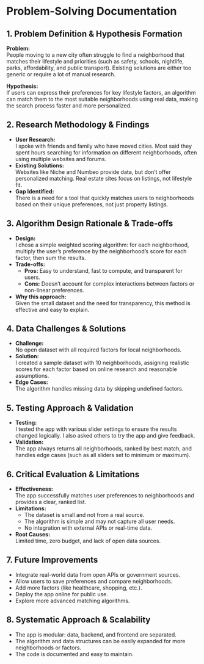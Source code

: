 # Problem-Solving Documentation

## 1. Problem Definition & Hypothesis Formation

**Problem:**  
People moving to a new city often struggle to find a neighborhood that matches their lifestyle and priorities (such as safety, schools, nightlife, parks, affordability, and public transport). Existing solutions are either too generic or require a lot of manual research.

**Hypothesis:**  
If users can express their preferences for key lifestyle factors, an algorithm can match them to the most suitable neighborhoods using real data, making the search process faster and more personalized.


## 2. Research Methodology & Findings

- **User Research:**  
  I spoke with friends and family who have moved cities. Most said they spent hours searching for information on different neighborhoods, often using multiple websites and forums.
- **Existing Solutions:**  
  Websites like Niche and Numbeo provide data, but don’t offer personalized matching. Real estate sites focus on listings, not lifestyle fit.
- **Gap Identified:**  
  There is a need for a tool that quickly matches users to neighborhoods based on their unique preferences, not just property listings.



## 3. Algorithm Design Rationale & Trade-offs

- **Design:**  
  I chose a simple weighted scoring algorithm: for each neighborhood, multiply the user’s preference by the neighborhood’s score for each factor, then sum the results.
- **Trade-offs:**  
  - **Pros:** Easy to understand, fast to compute, and transparent for users.
  - **Cons:** Doesn’t account for complex interactions between factors or non-linear preferences.
- **Why this approach:**  
  Given the small dataset and the need for transparency, this method is effective and easy to explain.



## 4. Data Challenges & Solutions

- **Challenge:**  
  No open dataset with all required factors for local neighborhoods.
- **Solution:**  
  I created a sample dataset with 10 neighborhoods, assigning realistic scores for each factor based on online research and reasonable assumptions.
- **Edge Cases:**  
  The algorithm handles missing data by skipping undefined factors.



## 5. Testing Approach & Validation

- **Testing:**  
  I tested the app with various slider settings to ensure the results changed logically. I also asked others to try the app and give feedback.
- **Validation:**  
  The app always returns all neighborhoods, ranked by best match, and handles edge cases (such as all sliders set to minimum or maximum).



## 6. Critical Evaluation & Limitations

- **Effectiveness:**  
  The app successfully matches user preferences to neighborhoods and provides a clear, ranked list.
- **Limitations:**  
  - The dataset is small and not from a real source.
  - The algorithm is simple and may not capture all user needs.
  - No integration with external APIs or real-time data.
- **Root Causes:**  
  Limited time, zero budget, and lack of open data sources.



## 7. Future Improvements

- Integrate real-world data from open APIs or government sources.
- Allow users to save preferences and compare neighborhoods.
- Add more factors (like healthcare, shopping, etc.).
- Deploy the app online for public use.
- Explore more advanced matching algorithms.



## 8. Systematic Approach & Scalability

- The app is modular: data, backend, and frontend are separated.
- The algorithm and data structures can be easily expanded for more neighborhoods or factors.
- The code is documented and easy to maintain.
